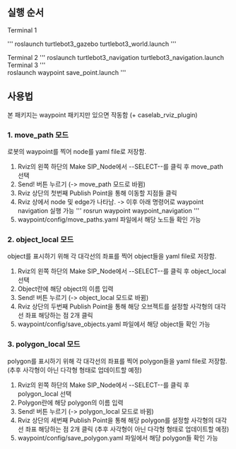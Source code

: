 ## 실행 순서
Terminal 1

'''
roslaunch turtlebot3_gazebo turtlebot3_world.launch 
'''

Terminal 2
'''
roslaunch turtlebot3_navigation turtlebot3_navigation.launch
Terminal 3
'''  
roslaunch waypoint save_point.launch
'''

## 사용법
본 패키지는 waypoint 패키지만 있으면 작동함 (+ caselab_rviz_plugin)

### 1. move_path 모드
로봇의 waypoint를 찍어 node를 yaml file로 저장함.

1. Rviz의 왼쪽 하단의 Make SIP_Node에서 --SELECT--를 클릭 후 move_path 선택
2. Send! 버튼 누르기 (-> move_path 모드로 바뀜)
3. Rviz 상단의 첫번째 Publish Point을 통해 이동할 지점들 클릭
4. Rviz 상에서 node 및 edge가 나타남.
-> 이후 아래 명령어로 waypoint navigation 실행 가능
'''
rosrun waypoint waypoint_navigation
'''
5. waypoint/config/move_paths.yaml 파일에서 해당 노드들 확인 가능

### 2. object_local 모드
object를 표시하기 위해 각 대각선의 좌표를 찍어 object들을 yaml file로 저장함.

1. Rviz의 왼쪽 하단의 Make SIP_Node에서 --SELECT--를 클릭 후 object_local 선택
2. Object란에 해당 object의 이름 입력
3. Send! 버튼 누르기 (-> object_local 모드로 바뀜)
4. Rviz 상단의 두번째 Publish Point을 통해 해당 오브젝트를 설정할 사각형의 대각선 좌표 해당하는 점 2개 클릭
5. waypoint/config/save_objects.yaml 파일에서 해당 object들 확인 가능

### 3. polygon_local 모드
polygon를 표시하기 위해 각 대각선의 좌표를 찍어 polygon들을 yaml file로 저장함.
(추후 사각형이 아닌 다각형 형태로 업데이트할 예정)

1. Rviz의 왼쪽 하단의 Make SIP_Node에서 --SELECT--를 클릭 후 polygon_local 선택
2. Polygon란에 해당 polygon의 이름 입력
3. Send! 버튼 누르기 (-> polygon_local 모드로 바뀜)
4. Rviz 상단의 세번째 Publish Point을 통해 해당 polygon를 설정할 사각형의 대각선 좌표 해당하는 점 2개 클릭 (추후 사각형이 아닌 다각형 형태로 업데이트할 예정)
5. waypoint/config/save_polygon.yaml 파일에서 해당 polygon들 확인 가능


    
